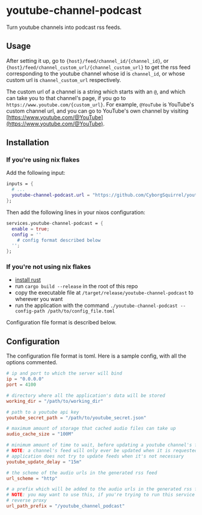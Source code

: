 # youtube-channel-podcast

Turn youtube channels into podcast rss feeds.

## Usage

After setting it up, go to `{host}/feed/channel_id/{channel_id}`, or
`{host}/feed/channel_custom_url/{channel_custom_url}` to get the rss feed
corresponding to the youtube channel whose id is `channel_id`, or whose custom
url is `channel_custom_url` respectively.

The custom url of a channel is a string which starts with an `@`, and which can
take you to that channel's page, if you go to
`https://www.youtube.com/{custom_url}`. For example, `@YouTube` is YouTube's
custom channel url, and you can go to YouTube's own channel by visiting
[https://www.youtube.com/@YouTube](https://www.youtube.com/@YouTube).

## Installation

### If you're using nix flakes

Add the following input:

```nix
inputs = {
  # ...
  youtube-channel-podcast.url = "https://github.com/CyborgSquirrel/youtube-channel-podcast.git";
};
```

Then add the following lines in your nixos configuration:

```nix
services.youtube-channel-podcast = {
  enable = true;
  config = ''
    # config format described below
  '';
};
```

### If you're not using nix flakes

- [install rust](https://www.rust-lang.org/tools/install)
- run `cargo build --release` in the root of this repo
- copy the executable file at `/target/release/youtube-channel-podcast` to
  wherever you want
- run the application with the command
  `./youtube-channel-podcast --config-path /path/to/config_file.toml`

Configuration file format is described below.

## Configuration

The configuration file format is toml. Here is a sample config, with all the
options commented.

```toml
# ip and port to which the server will bind
ip = "0.0.0.0"
port = 4100

# directory where all the application's data will be stored
working_dir = "/path/to/working_dir"

# path to a youtube api key
youtube_secret_path = "/path/to/youtube_secret.json"

# maximum amount of storage that cached audio files can take up
audio_cache_size = "100M"

# minimum amount of time to wait, before updating a youtube channel's feed
# NOTE: a channel's feed will only ever be updated when it is requested; the
# application does not try to update feeds when it's not necessary
youtube_update_delay = "15m"

# the scheme of the audio urls in the generated rss feed
url_scheme = "http"

# a prefix which will be added to the audio urls in the generated rss feed
# NOTE: you may want to use this, if you're trying to run this service behind a
# reverse proxy
url_path_prefix = "/youtube_channel_podcast"
```
